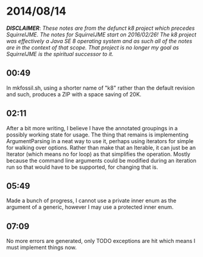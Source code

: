 # 2014/08/14

***DISCLAIMER***: _These notes are from the defunct k8 project which_
_precedes SquirrelJME. The notes for SquirrelJME start on 2016/02/26!_
_The k8 project was effectively a Java SE 8 operating system and as such_
_all of the notes are in the context of that scope. That project is no_
_longer my goal as SquirrelJME is the spiritual successor to it._

## 00:49

In mkfossil.sh, using a shorter name of "k8" rather than the default revision
and such, produces a ZIP with a space saving of 20K.

## 02:11

After a bit more writing, I believe I have the annotated groupings in a
possibly working state for usage. The thing that remains is implementing
ArgumentParsing in a neat way to use it, perhaps using iterators for simple
for walking over options. Rather than make that an Iterable, it can just be an
Iterator (which means no for loop) as that simplifies the operation. Mostly
because the command line arguments could be modified during an iteration run
so that would have to be supported, for changing that is.

## 05:49

Made a bunch of progress, I cannot use a private inner enum as the argument of
a generic, however I may use a protected inner enum.

## 07:09

No more errors are generated, only TODO exceptions are hit which means I must
implement things now.

